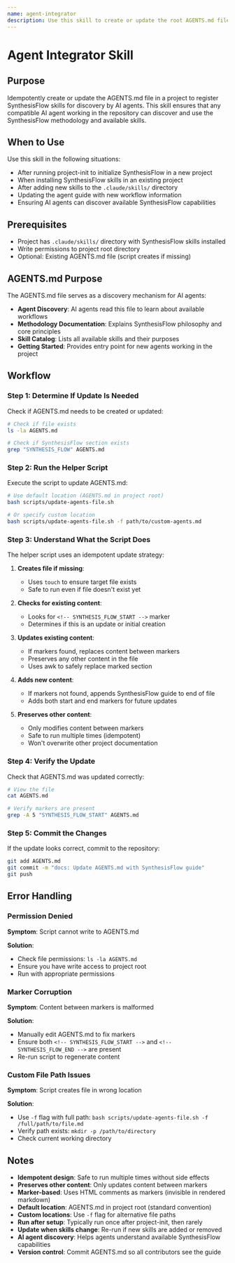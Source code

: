 ```yaml
---
name: agent-integrator
description: Use this skill to create or update the root AGENTS.md file to register SynthesisFlow skills for AI agent discovery. Triggers include "register SynthesisFlow", "update AGENTS.md", "setup agent guide", or initializing a new project.
---
```


# Agent Integrator Skill

## Purpose

Idempotently create or update the AGENTS.md file in a project to register SynthesisFlow skills for discovery by AI agents. This skill ensures that any compatible AI agent working in the repository can discover and use the SynthesisFlow methodology and available skills.

## When to Use

Use this skill in the following situations:

- After running project-init to initialize SynthesisFlow in a new project
- When installing SynthesisFlow skills in an existing project
- After adding new skills to the `.claude/skills/` directory
- Updating the agent guide with new workflow information
- Ensuring AI agents can discover available SynthesisFlow capabilities

## Prerequisites

- Project has `.claude/skills/` directory with SynthesisFlow skills installed
- Write permissions to project root directory
- Optional: Existing AGENTS.md file (script creates if missing)

## AGENTS.md Purpose

The AGENTS.md file serves as a discovery mechanism for AI agents:

- **Agent Discovery**: AI agents read this file to learn about available workflows
- **Methodology Documentation**: Explains SynthesisFlow philosophy and core principles
- **Skill Catalog**: Lists all available skills and their purposes
- **Getting Started**: Provides entry point for new agents working in the project

## Workflow

### Step 1: Determine If Update Is Needed

Check if AGENTS.md needs to be created or updated:

```bash
# Check if file exists
ls -la AGENTS.md

# Check if SynthesisFlow section exists
grep "SYNTHESIS_FLOW" AGENTS.md
```

### Step 2: Run the Helper Script

Execute the script to update AGENTS.md:

```bash
# Use default location (AGENTS.md in project root)
bash scripts/update-agents-file.sh

# Or specify custom location
bash scripts/update-agents-file.sh -f path/to/custom-agents.md
```

### Step 3: Understand What the Script Does

The helper script uses an idempotent update strategy:

1. **Creates file if missing**:
   - Uses `touch` to ensure target file exists
   - Safe to run even if file doesn't exist yet

2. **Checks for existing content**:
   - Looks for `<!-- SYNTHESIS_FLOW_START -->` marker
   - Determines if this is an update or initial creation

3. **Updates existing content**:
   - If markers found, replaces content between markers
   - Preserves any other content in the file
   - Uses awk to safely replace marked section

4. **Adds new content**:
   - If markers not found, appends SynthesisFlow guide to end of file
   - Adds both start and end markers for future updates

5. **Preserves other content**:
   - Only modifies content between markers
   - Safe to run multiple times (idempotent)
   - Won't overwrite other project documentation

### Step 4: Verify the Update

Check that AGENTS.md was updated correctly:

```bash
# View the file
cat AGENTS.md

# Verify markers are present
grep -A 5 "SYNTHESIS_FLOW_START" AGENTS.md
```

### Step 5: Commit the Changes

If the update looks correct, commit to the repository:

```bash
git add AGENTS.md
git commit -m "docs: Update AGENTS.md with SynthesisFlow guide"
git push
```

## Error Handling

### Permission Denied

**Symptom**: Script cannot write to AGENTS.md

**Solution**:
- Check file permissions: `ls -la AGENTS.md`
- Ensure you have write access to project root
- Run with appropriate permissions

### Marker Corruption

**Symptom**: Content between markers is malformed

**Solution**:
- Manually edit AGENTS.md to fix markers
- Ensure both `<!-- SYNTHESIS_FLOW_START -->` and `<!-- SYNTHESIS_FLOW_END -->` are present
- Re-run script to regenerate content

### Custom File Path Issues

**Symptom**: Script creates file in wrong location

**Solution**:
- Use `-f` flag with full path: `bash scripts/update-agents-file.sh -f /full/path/to/file.md`
- Verify path exists: `mkdir -p /path/to/directory`
- Check current working directory

## Notes

- **Idempotent design**: Safe to run multiple times without side effects
- **Preserves other content**: Only updates content between markers
- **Marker-based**: Uses HTML comments as markers (invisible in rendered markdown)
- **Default location**: AGENTS.md in project root (standard convention)
- **Custom locations**: Use `-f` flag for alternative file paths
- **Run after setup**: Typically run once after project-init, then rarely
- **Update when skills change**: Re-run if new skills are added or removed
- **AI agent discovery**: Helps agents understand available SynthesisFlow capabilities
- **Version control**: Commit AGENTS.md so all contributors see the guide

